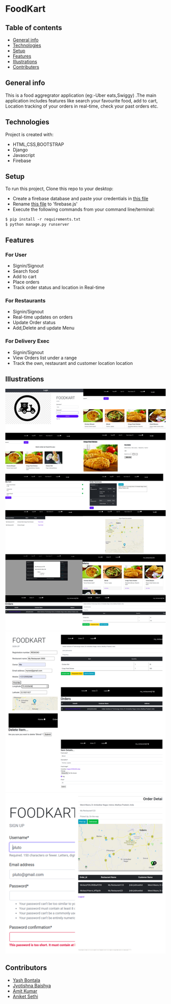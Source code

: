 # FoodKart

## Table of contents
* [General info](#general-info)
* [Technologies](#technologies)
* [Setup](#setup)
* [Features](#features)
* [Illustrations](#illustrations)
* [Contributers](#contributors)

## General info
This is a food aggregrator application (eg:-Uber eats,Swiggy) .The main application includes features like search your favourite food, add to cart, Location tracking of your orders in real-time, check your past orders etc. 

## Technologies
Project is created with:
* HTML,CSS,BOOTSTRAP
* Django
* Javascript
* Firebase

## Setup
To run this project, Clone this repo to your desktop:

- Create a firebase database and paste your credentials in [this file](./foodkart/static/js/firebase-example.js?raw=true)
- Rename  [this file](./foodkart/static/js/firebase-example.js?raw=true) to 'firebase.js' 
- Execute the following commands from your command line/terminal:
```
$ pip install -r requirements.txt
$ python manage.py runserver
```

## Features
### For User
- Signin/Signout
- Search food
- Add to cart
- Place orders
- Track order status and location in Real-time
### For Restaurants
- Signin/Signout
- Real-time updates on orders
- Update Order status
- Add,Delete and update Menu
### For Delivery Exec
- Signin/Signout
- View Orders list under a range
- Track the own, restaurant and customer location location

## Illustrations
![Alt text](/examples/eg1.jpg?raw=true)
![Alt text](/examples/eg2.jpg?raw=true)
![Alt text](/examples/eg3.jpg?raw=true)
![Alt text](/examples/eg4.jpg?raw=true)

## Contributors

- [Yash Bontala](https://github.com/Yashbontala)
- [Jyotishna Baishya](https://github.com/JyotishnaBaishya)
- [Amit Kumar](https://github.com/amit295-cse)
- [Aniket Sethi](https://github.com/sanikeit)
